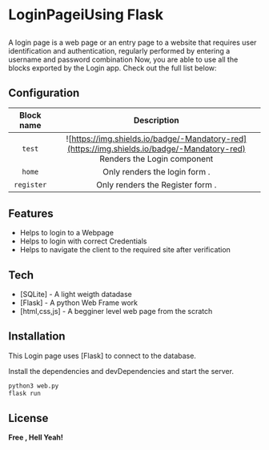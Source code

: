 # LoginPageiUsing Flask
##





A login page is a web page or an entry page to a website that requires user identification and authentication, regularly performed by entering a username and password combination
Now, you are able to use all the blocks exported by the Login app. Check out the full list below:
## Configuration


| Block name   | Description  |
| :----------: | :------------------------: |
| `test` | ![https://img.shields.io/badge/-Mandatory-red](https://img.shields.io/badge/-Mandatory-red) Renders the Login component |
| `home` | Only renders the login form . |
| `register` | Only renders the Register form . |



## Features

- Helps to login to a Webpage
- Helps to login with correct Credentials
- Helps to navigate the client to the required site after verification






## Tech



- [SQLite] - A light weigth datadase
- [Flask] - A python Web Frame work
- [html,css,js] - A begginer level web page from the scratch 



## Installation

This Login page uses [Flask] to connect to the database.

Install the dependencies and devDependencies and start the server.

```sh
python3 web.py
flask run

```








## License



**Free , Hell Yeah!**

